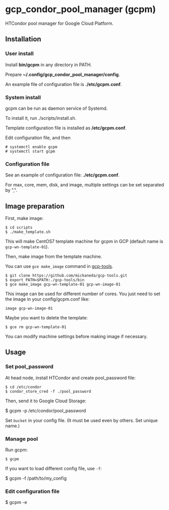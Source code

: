 # gcp_condor_pool_manager (gcpm)

HTCondor pool manager for Google Cloud Platform.

## Installation

### User install
Install **bin/gcpm** in any directory in PATH.

Prepare **~/.config/gcp_condor_pool_manager/config**.

An example file of configuration file is **./etc/gcpm.conf**.

### System install

gcpm can be run as daemon service of Systemd.

To install it, run ./scripts/install.sh.

Template configuration file is installed as **/etc/gcpm.conf**.

Edit configuration file, and then

    # systemctl enable gcpm
    # systemctl start gcpm

### Configuration file

See an example of configuration file: **./etc/gcpm.conf**.

For max, core, mem, disk, and image, multiple settings can be set separated by ",".

## Image preparation

First, make image:

    $ cd scripts
    $ ./make_template.sh

This will make CentOS7 template machine for gcpm in GCP (default name is `gcp-wn-template-01`).

Then, make image from the template machine.

You can use `gce make_image` command in [gcp-tools](https://github.com/mickaneda/gcp-tools).

    $ git clone https://github.com/mickaneda/gcp-tools.git
    $ export PATH=$PATH:./gcp-tools/bin
    $ gce make_image gcp-wn-template-01 gcp-wn-image-01

This image can be used for different number of cores.
You just need to set the image in your config/gcpm.conf like:

    image gcp-wn-image-01

Maybe you want to delete the template:

    $ gce rm gcp-wn-template-01

You can modify machine settings before making image if necessary.

## Usage

### Set pool_password

At head node, install HTCondor and create pool_password file:

    $ cd /etc/condor
    $ condor_store_cred -f ./pool_password

Then, send it to Google Cloud Storage:

   $ gcpm -p /etc/condor/pool_password

Set `bucket` in your config file. (It must be used even by others. Set unique name.)

### Manage pool

Run gcpm:

    $ gcpm

If you want to load different config file, use `-f`:

   $ gcpm -f /path/to/my_config

### Edit configuration file

   $ gcpm -e
